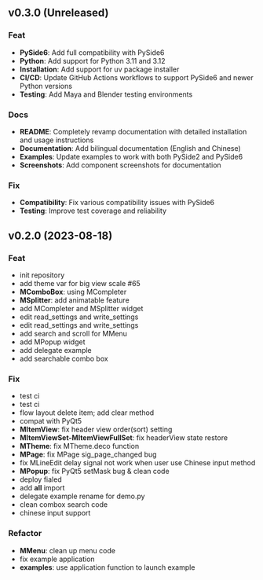 ## v0.3.0 (Unreleased)

### Feat

- **PySide6**: Add full compatibility with PySide6
- **Python**: Add support for Python 3.11 and 3.12
- **Installation**: Add support for uv package installer
- **CI/CD**: Update GitHub Actions workflows to support PySide6 and newer Python versions
- **Testing**: Add Maya and Blender testing environments

### Docs

- **README**: Completely revamp documentation with detailed installation and usage instructions
- **Documentation**: Add bilingual documentation (English and Chinese)
- **Examples**: Update examples to work with both PySide2 and PySide6
- **Screenshots**: Add component screenshots for documentation

### Fix

- **Compatibility**: Fix various compatibility issues with PySide6
- **Testing**: Improve test coverage and reliability

## v0.2.0 (2023-08-18)

### Feat

- init repository
- add theme var for big view scale #65
- **MComboBox**: using MCompleter
- **MSplitter**: add animatable feature
- add MCompleter and MSplitter widget
- edit read_settings and write_settings
- edit read_settings and write_settings
- add search and scroll for MMenu
- add MPopup widget
- add delegate example
- add searchable combo box

### Fix

- test ci
- test ci
- flow layout delete item; add clear method
- compat with PyQt5
- **MItemView**: fix header view order(sort) setting
- **MItemViewSet-MItemViewFullSet**: fix headerView state restore
- **MTheme**: fix MTheme.deco function
- **MPage**: fix MPage sig_page_changed bug
- fix MLineEdit delay signal not work when user use Chinese input method
- **MPopup**: fix PyQt5 setMask bug & clean code
- deploy fialed
- add __all__ import
- delegate example rename for demo.py
- clean combox search code
- chinese input support

### Refactor

- **MMenu**: clean up menu code
- fix example application
- **examples**: use application function to launch example
